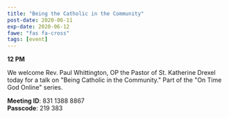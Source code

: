 ```yaml
---
title: "Being the Catholic in the Community"
post-date: 2020-06-11
exp-date: 2020-06-12
fawe: "fas fa-cross"
tags: [event]
---
```

**12 PM**

We welcome Rev. Paul Whittington, OP the Pastor of St. Katherine Drexel today for a talk on "Being Catholic in the Community." Part of the "On Time God Online" series.

<p class="text-danger"><b>Meeting ID</b>: 831 1388 8867
<br>
<b>Passcode</b>: 219 383
</p>